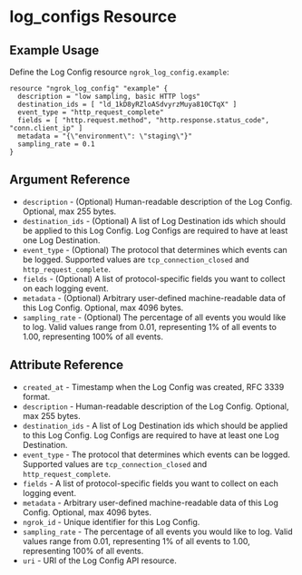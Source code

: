 # log_configs Resource

## Example Usage

Define the Log Config resource `ngrok_log_config.example`:

```
resource "ngrok_log_config" "example" {
  description = "low sampling, basic HTTP logs"
  destination_ids = [ "ld_1kD8yRZloASdvyrzMuya810CTqX" ]
  event_type = "http_request_complete"
  fields = [ "http.request.method", "http.response.status_code", "conn.client_ip" ]
  metadata = "{\"environment\": \"staging\"}"
  sampling_rate = 0.1
}
```

## Argument Reference

* `description` - (Optional) Human-readable description of the Log Config. Optional, max 255 bytes.
* `destination_ids` - (Optional) A list of Log Destination ids which should be applied to this Log Config. Log Configs are required to have at least one Log Destination.
* `event_type` - (Optional) The protocol that determines which events can be logged. Supported values are <code>tcp_connection_closed</code> and <code>http_request_complete</code>.
* `fields` - (Optional) A list of protocol-specific fields you want to collect on each logging event.
* `metadata` - (Optional) Arbitrary user-defined machine-readable data of this Log Config. Optional, max 4096 bytes.
* `sampling_rate` - (Optional) The percentage of all events you would like to log. Valid values range from 0.01, representing 1% of all events to 1.00, representing 100% of all events.

## Attribute Reference

* `created_at` - Timestamp when the Log Config was created, RFC 3339 format.
* `description` - Human-readable description of the Log Config. Optional, max 255 bytes.
* `destination_ids` - A list of Log Destination ids which should be applied to this Log Config. Log Configs are required to have at least one Log Destination.
* `event_type` - The protocol that determines which events can be logged. Supported values are <code>tcp_connection_closed</code> and <code>http_request_complete</code>.
* `fields` - A list of protocol-specific fields you want to collect on each logging event.
* `metadata` - Arbitrary user-defined machine-readable data of this Log Config. Optional, max 4096 bytes.
* `ngrok_id` - Unique identifier for this Log Config.
* `sampling_rate` - The percentage of all events you would like to log. Valid values range from 0.01, representing 1% of all events to 1.00, representing 100% of all events.
* `uri` - URI of the Log Config API resource.

